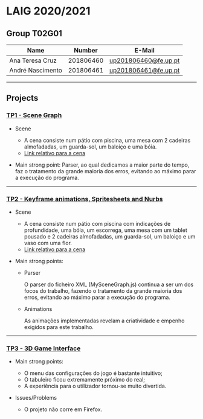 # LAIG 2020/2021

## Group T02G01
| Name             | Number    | E-Mail               |
| ---------------- | --------- | ---------------------|
| Ana Teresa Cruz  | 201806460 | up201806460@fe.up.pt |
| André Nascimento | 201806461 | up201806461@fe.up.pt |

----

## Projects

### [TP1 - Scene Graph](TP1)

- Scene
  - A cena consiste num pátio com piscina, uma mesa com 2 cadeiras almofadadas, um guarda-sol, um baloiço e uma bóia.
  - [Link relativo para a cena](./TP1/scenes/LAIG_TP1_T2_G01.xml)

-  Main strong point: Parser, ao qual dedicamos a maior parte do tempo, faz o tratamento da grande maioria dos erros, evitando ao máximo parar a execução do programa.

-----

### [TP2 - Keyframe animations, Spritesheets and Nurbs](TP2)
- Scene
  -  A cena consiste num pátio com piscina com indicações de profundidade, uma bóia, um escorrega, uma mesa com um tablet pousado e 2 cadeiras almofadadas, um guarda-sol, um baloiço e um vaso com uma flor.
  - [Link relativo para a cena](./TP2/scenes/LAIG_TP2_T2_G01.xml)

- Main strong points: 

  - Parser

	  O parser do ficheiro XML (MySceneGraph.js) continua a ser um dos focos do trabalho, fazendo o tratamento da grande maioria dos erros, evitando ao máximo parar a execução do programa.

  - Animations
  
    As animações implementadas revelam a criatividade e empenho exigidos para este trabalho.

----

### [TP3 - 3D Game Interface](TP3)

- Main strong points: 

  - O menu das configurações do jogo é bastante intuitivo;
  - O tabuleiro ficou extremamente próximo do real;
  - A experiência para o utilizador tornou-se muito divertida.

- Issues/Problems

  - O projeto não corre em Firefox.

